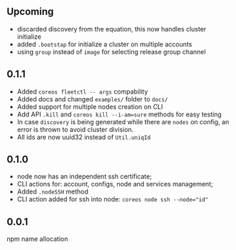 ## Upcoming
- discarded discovery from the equation, this now handles cluster initialize
- added `.bootstap` for initialize a cluster on multiple accounts
- using `group` instead of `image` for selecting release group channel

## 0.1.1
- Added `coreos fleetctl -- args` compability
- Added docs and changed `examples/` folder to `docs/`
- Added support for multiple nodes creation on CLI
- Add API `.kill` and `coreos kill --i-am=sure` methods for easy testing
- In case `discovery` is being generated while there are `nodes` on config, an
error is thrown to avoid cluster division.
- All ids are now uuid32 instead of `Util.uniqId`

## 0.1.0
- node now has an independent ssh certificate;
- CLI actions for: account, configs, node and services management;
- Added `.nodeSSH` method
- CLI action added for ssh into node: `coreos node ssh --node="id"`


## 0.0.1
npm name allocation
